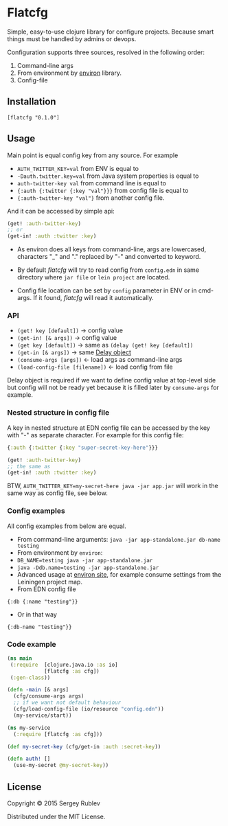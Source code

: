 # Flatcfg

Simple, easy-to-use clojure library for configure projects.
Because smart things must be handled by admins or devops.


Configuration supports three sources, resolved in the following order:

1. Command-line args
2. From environment by [environ](https://github.com/weavejester/environ) library.
3. Config-file


## Installation

```
[flatcfg "0.1.0"]
```


## Usage

Main point is equal config key from any source.
For example

* `AUTH_TWITTER_KEY=val` from ENV is equal to
* `-Dauth.twitter.key=val` from Java system properties is equal to
* `auth-twitter-key val` from command line is equal to
* `{:auth {:twitter {:key "val"}}}` from config file is equal to
* `{:auth-twitter-key "val"}` from another config file.

And it can be accessed by simple api:
```clojure
(get! :auth-twitter-key)
;; or
(get-in! :auth :twitter :key)
```

* As environ does all keys from command-line, args are lowercased, characters "_" and "." replaced by "-" and converted to keyword.

* By default *flatcfg* will try to read config from `config.edn` in same directory where `jar file` or `lein project` are located.

* Config file location can be set by `config` parameter in ENV or in cmd-args.
If it found, *flatcfg* will read it automatically.


### API
* `(get! key [default])` → config value
* `(get-in! [& args])` → config value
* `(get key [default])` → same as `(delay (get! key [default])`
* `(get-in [& args])` → same [Delay object](http://clojure.github.io/clojure/clojure.core-api.html#clojure.core/delay)
* `(consume-args [args])` ← load args as command-line args
* `(load-config-file [filename])` ← load config from file

Delay object is required if we want to define config value at top-level side
but config will not be ready yet because it is filled later by `consume-args` for example.

### Nested structure in config file

A key in nested structure at EDN config file can be accessed by the key with "-" as separate character. For example for this config file:

```clojure
{:auth {:twitter {:key "super-secret-key-here"}}}
```


```clojure
(get! :auth-twitter-key)
;; the same as
(get-in! :auth :twitter :key)

```

BTW, `AUTH_TWITTER_KEY=my-secret-here java -jar app.jar` will work in the same way as config file, see below.


### Config examples
All config examples from below are equal.

* From command-line arguments: `java -jar app-standalone.jar db-name testing`
* From environment by `environ`:
 * `DB_NAME=testing java -jar app-standalone.jar`
 * `java -Ddb.name=testing -jar app-standalone.jar`
 * Advanced usage at [environ site](https://github.com/weavejester/environ), for example consume settings from the Leiningen project map.
* From EDN config file
```
{:db {:name "testing"}}
```
* Or in that way
```
{:db-name "testing"}}
```


### Code example

```clojure
(ns main
 (:require  [clojure.java.io :as io]
            [flatcfg :as cfg])
 (:gen-class))

(defn -main [& args]
  (cfg/consume-args args)
  ;; if we want not default behaviour
  (cfg/load-config-file (io/resource "config.edn"))
  (my-service/start))
```

```clojure
(ns my-service
  (:require [flatcfg :as cfg]))

(def my-secret-key (cfg/get-in :auth :secret-key))

(defn auth! []
  (use-my-secret @my-secret-key))
```



## License

Copyright © 2015 Sergey Rublev

Distributed under the MIT License.
